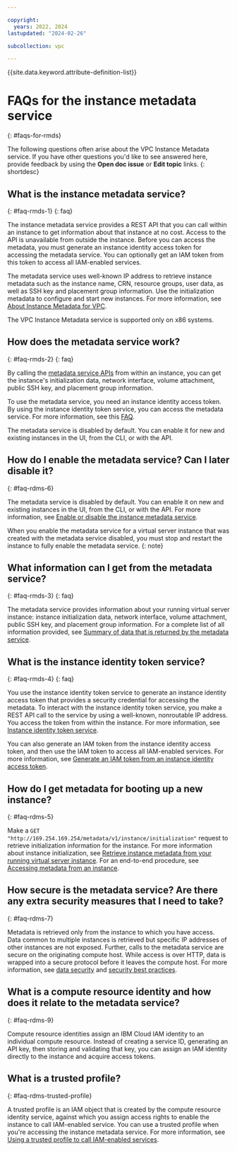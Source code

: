 ```yaml
---

copyright:
  years: 2022, 2024
lastupdated: "2024-02-26"

subcollection: vpc

---
```


{{site.data.keyword.attribute-definition-list}}

# FAQs for the instance metadata service
{: #faqs-for-rmds}

The following questions often arise about the VPC Instance Metadata service. If you have other questions you'd like to see answered here, provide feedback by using the **Open doc issue** or **Edit topic** links.
{: shortdesc}

## What is the instance metadata service?
{: #faq-rmds-1}
{: faq}

The instance metadata service provides a REST API that you can call within an instance to get information about that instance at no cost. Access to the API is unavailable from outside the instance. Before you can access the metadata, you must generate an instance identity access token for accessing the metadata service. You can optionally get an IAM token from this token to access all IAM-enabled services.

The metadata service uses well-known IP address to retrieve instance metadata such as the instance name, CRN, resource groups, user data, as well as SSH key and placement group information. Use the initialization metadata to configure and start new instances. For more information, see [About Instance Metadata for VPC](/docs/vpc?topic=vpc-imd-about).

The VPC Instance Metadata service is supported only on x86 systems.

## How does the metadata service work?
{: #faq-rmds-2}
{: faq}

By calling the [metadata service APIs](/apidocs/vpc-metadata-beta) from within an instance, you can get the instance's initialization data, network interface, volume attachment, public SSH key, and placement group information.

To use the metadata service, you need an instance identity access token. By using the instance identity token service, you can access the metadata service. For more information, see this [FAQ](#faq-rmds-4).

The metadata service is disabled by default. You can enable it for new and existing instances in the UI, from the CLI, or with the API.

## How do I enable the metadata service? Can I later disable it?
{: #faq-rdms-6}

The metadata service is disabled by default. You can enable it on new and existing instances in the UI, from the CLI, or with the API. For more information, see [Enable or disable the instance metadata service](/docs/vpc?topic=vpc-imd-configure-service&interface=cli#imd-metadata-service-enable).

When you enable the metadata service for a virtual server instance that was created with the metadata service disabled, you must stop and restart the instance to fully enable the metadata service.
{: note}

## What information can I get from the metadata service?
{: #faq-rmds-3}
{: faq}

The metadata service provides information about your running virtual server instance: instance initialization data, network interface, volume attachment, public SSH key, and placement group information. For a complete list of all information provided, see [Summary of data that is returned by the metadata service](/docs/vpc?topic=vpc-imd-metadata-summary).

## What is the instance identity token service?
{: #faq-rmds-4}
{: faq}

You use the instance identity token service to generate an instance identity access token that provides a security credential for accessing the metadata. To interact with the instance identity token service, you make a REST API call to the service by using a well-known, nonroutable IP address. You access the token from within the instance. For more information, see [Instance identity token service](/docs/vpc?topic=vpc-imd-about#imd-vpc-access-token).

You can also generate an IAM token from the instance identity access token, and then use the IAM token to access all IAM-enabled services. For more information, see [Generate an IAM token from an instance identity access token](/docs/vpc?topic=vpc-imd-configure-service&interface=cli#imd-token-exchange).

## How do I get metadata for booting up a new instance?
{: #faq-rdms-5}

Make a `GET "http://169.254.169.254/metadata/v1/instance/initialization"` request to retrieve initialization information for the instance. For more information about instance initialization, see [Retrieve instance metadata from your running virtual server instance](/docs/vpc?topic=vpc-imd-get-metadata#imd-retrieve-instance-data). For an end-to-end procedure, see [Accessing metadata from an instance](/docs/vpc?topic=vpc-imd-access-instance-metadata).

## How secure is the metadata service? Are there any extra security measures that I need to take?
{: #faq-rdms-7}

Metadata is retrieved only from the instance to which you have access. Data common to multiple instances is retrieved but specific IP addresses of other instances are not exposed. Further, calls to the metadata service are secure on the originating compute host. While access is over HTTP, data is wrapped into a secure protocol before it leaves the compute host. For more information, see [data security](/docs/vpc?topic=vpc-imd-about#imd-security) and [security best practices](/docs/vpc?topic=vpc-imd-security-best-practices).

## What is a compute resource identity and how does it relate to the metadata service?
{: #faq-rdms-9}

Compute resource identities assign an IBM Cloud IAM identity to an individual compute resource. Instead of creating a service ID, generating an API key, then storing and validating that key, you can assign an IAM identity directly to the instance and acquire access tokens.

## What is a trusted profile?
{: #faq-rdms-trusted-profile}

A trusted profile is an IAM object that is created by the compute resource identity service, against which you assign access rights to enable the instance to call IAM-enabled service. You can use a trusted profile when you're accessing the instance metadata service. For more information, see [Using a trusted profile to call IAM-enabled services](/docs/vpc?topic=vpc-imd-trusted-profile-metadata).
